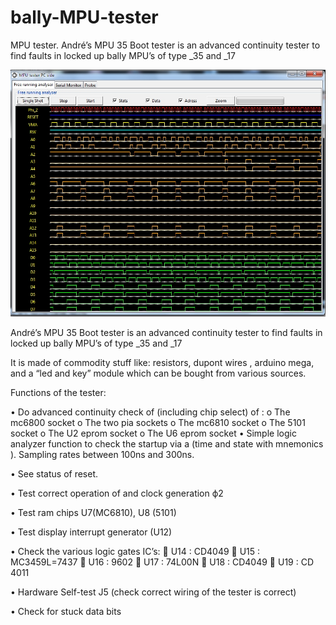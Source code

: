 # bally-MPU-tester
MPU tester.
André’s MPU 35 Boot tester is an advanced continuity tester to find faults in locked up bally MPU’s of type _35 and _17

![Image not visible](images/frontend.jpg)


André’s MPU 35 Boot tester is an advanced continuity tester to find faults in locked up bally MPU’s of type _35 and _17


It is made of commodity stuff like: resistors,  dupont wires , arduino mega, and a “led and key” module which can be bought from various sources. 


Functions of the tester:

•	Do  advanced continuity check of (including chip select) of :
o	The mc6800 socket
o	The two pia sockets
o	The mc6810 socket
o	The 5101 socket
o	The U2 eprom  socket
o	The U6 eprom socket
•	Simple logic analyzer function to check the startup via a (time and state with mnemonics ). Sampling rates between 100ns and 300ns.

•	See status of reset.

•	Test correct operation of and clock generation  ϕ2 

•	Test ram chips U7(MC6810), U8 (5101)  

•	Test display interrupt generator (U12)

•	Check the various logic gates IC’s:
	U14	: CD4049
	U15	: MC3459L=7437
	U16	: 9602
	U17	: 74L00N
	U18	: CD4049
	U19	: CD 4011

•	Hardware Self-test J5 (check correct wiring of the tester is correct)

•	Check for stuck data bits





